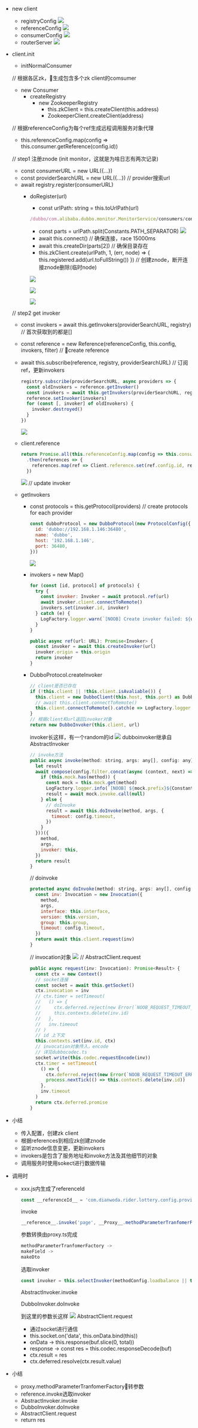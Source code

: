 - new client
  - registryConfig
    ![](http://opo02jcsr.bkt.clouddn.com/9-13-2018,-11:38:05-AM.png)
  - referenceConfig
    ![](http://opo02jcsr.bkt.clouddn.com/9-13-2018,-11:37:41-AM.png)
  - consumerConfig
    ![](http://opo02jcsr.bkt.clouddn.com/9-13-2018,-11:39:00-AM.png)
  - routerServer
    ![](http://opo02jcsr.bkt.clouddn.com/9-13-2018,-11:40:08-AM.png)

- client.init
  - initNormalConsumer

  // 根据各区zk，生成包含多个zk client的comsumer
  - new Consumer
    - createRegistry
      - new ZookeeperRegistry
        - this.zkClient = this.createClient(this.address)
        - ZookeeperClient.createClient(address)

  // 根据referenceConfig为每个ref生成远程调用服务对象代理
  - this.referenceConfig.map(config => this.consumer.getReference(config.id))

  // step1 注册znode (init monitor，这就是为啥日志有两次记录)
    - const consumerURL = new URL({...})
    - const providerSearchURL = new URL({...}) // provider搜索url
    - await registry.register(consumerURL)
      - doRegister(url)

        - const urlPath: string = this.toUrlPath(url)
        ```js
        /dubbo/com.alibaba.dubbo.monitor.MonitorService/consumers/consumer%3A%2F%2F192.168.103.204%2Fcom.alibaba.dubbo.monitor.MonitorService%3Fapplication%3D%255Bobject%2520Object%255D%26category%3Dconsumers%26check%3Dfalse%26default.loadbalance%3Drandom%26default.timeout%3D1000%26dubbo%3D2.5.3%26interface%3Dcom.alibaba.dubbo.monitor.MonitorService%26noob%3D0.1.44%26pid%3D19391%26side%3Dconsumer%26timestamp%3D1536820617876
        ```
        - const parts = urlPath.split(Constants.PATH_SEPARATOR)
        ![](http://opo02jcsr.bkt.clouddn.com/9-13-2018,-2:47:25-PM.png)
        - await this.connect() // 确保连接，race 15000ms
        - await this.createDir(parts[2]) // 确保目录存在
        - this.zkClient.create(urlPath, 1, (err, node) => { this.registered.add(url.toFullString()) }) // 创建znode，断开连接znode删除(临时node)

        ![](http://opo02jcsr.bkt.clouddn.com/9-13-2018,-4:10:28-PM.png)

        ![](http://opo02jcsr.bkt.clouddn.com/9-13-2018,-4:13:03-PM.png)

        ![](http://opo02jcsr.bkt.clouddn.com/9-13-2018,-4:13:12-PM.png)

  // step2 get invoker
    - const invokers = await this.getInvokers(providerSearchURL, registry) // 首次获取到的都是[]
    - const reference = new Reference(referenceConfig, this.config, invokers, filter) // create reference
    - await this.subscribe(reference, registry, providerSearchURL) // 订阅ref，更新invokers

      ```js
      registry.subscribe(providerSearchURL, async providers => {
        const oldInvokers = reference.getInvoker()
        const invokers = await this.getInvokers(providerSearchURL, registry, providers)
        reference.setInvoker(invokers)
        for (const [, invoker] of oldInvokers) {
          invoker.destroyed()
        }
      })
      ```
      ![](http://opo02jcsr.bkt.clouddn.com/9-13-2018,-4:27:11-PM.png)
    - client.reference
      ```js
      return Promise.all(this.referenceConfig.map(config => this.consumer.getReference(config.id)))
        .then(references => {
          references.map(ref => Client.reference.set(ref.config.id, ref))
        })
      ```
      ![](http://opo02jcsr.bkt.clouddn.com/9-13-2018,-4:34:10-PM.png)
  // update invoker
  - getInvokers
    - const protocols = this.getProtocol(providers) // create protocols for each provider
      ```js
      const dubboProtocol = new DubboProtocol(new ProtocolConfig({
        id: 'dubbo://192.168.1.146:36480',
        name: 'dubbo',
        host: '192.168.1.146',
        port: 36480,
      }))
      ```

      ![](http://opo02jcsr.bkt.clouddn.com/9-13-2018,-4:44:41-PM.png)
    - invokers = new Map()
      ```js
      for (const [id, protocol] of protocols) {
        try {
          const invoker: Invoker = await protocol.ref(url)
          await invoker.client.connectToRemote()
          invokers.set(invoker.id, invoker)
        } catch (e) {
          LogFactory.logger.warn(`[NOOB] Create invoker failed: ${url.getServiceInterface()}\n`, e)
        }
      }

      public async ref(url: URL): Promise<Invoker> {
        const invoker = await this.createInvoker(url)
        invoker.origin = this.origin
        return invoker
      }
      ```
    - DubboProtocol.createInvoker
      ```js
      // client是否已存在
      if (!this.client || !this.client.isAvaliable()) {
        this.client = new DubboClient(this.host, this.port) as DubboClient
        // await this.client.connectToRemote()
        this.client.connectToRemote().catch(e => LogFactory.logger.warn(`[NOOB] CONNECTING -> ${e}@${url.getParameter('interface')}`))
      }
      // 根据client和url返回invoker对象
      return new DubboInvoker(this.client, url)
      ```
      invoker长这样，有一个random的id
      ![](http://opo02jcsr.bkt.clouddn.com/9-13-2018,-4:54:18-PM.png)
      dubboinvoker继承自AbstractInvoker
      ```js
      // invoke方法
      public async invoke(method: string, args: any[], config: any): Promise<any> {
        let result
        await compose(config.filter.concat(async (context, next) => {
          if (this.mock.has(method)) {
            const mock = this.mock.get(method)
            LogFactory.logger.info(`[NOOB] ${mock.prefix}${Constants.MOCK_KEY} -> ${this.interface}${this.version}.${method}: ${mock.expression}`)
            result = await mock.invoke.call(null)
          } else {
            // doInvoke
            result = await this.doInvoke(method, args, {
              timeout: config.timeout,
            })
          }
        }))({
          method,
          args,
          invoker: this,
        })
        return result
      }

      ```
      // doinvoke
      ```js
      protected async doInvoke(method: string, args: any[], config: any): Promise<any> {
        const inv: Invocation = new Invocation({
          method,
          args,
          interface: this.interface,
          version: this.version,
          group: this.group,
          timeout: config.timeout,
        })
        return await this.client.request(inv)
      }
      ```
      // invocation对象
      ![](http://opo02jcsr.bkt.clouddn.com/9-13-2018,-5:07:07-PM.png)
      // AbstractClient.request
      ```js
      public async request(inv: Invocation): Promise<Result> {
        const ctx = new Context()
        // socket连接
        const socket = await this.getSocket()
        ctx.invocation = inv
        // ctx.timer = setTimeout(
        //   () => {
        //     ctx.deferred.reject(new Error(`NOOB_REQUEST_TIMEOUT_ERROR: Request timeout at ${inv.timeout}ms, Invocation is ${inv}`))
        //     this.contexts.delete(inv.id)
        //   },
        //   inv.timeout
        // )
        // id 上下文
        this.contexts.set(inv.id, ctx)
        // invocation对象传入，encode
        // 详见dubbocodec.ts
        socket.write(this.codec.requestEncode(inv))
        ctx.timer = setTimeout(
          () => {
            ctx.deferred.reject(new Error(`NOOB_REQUEST_TIMEOUT_ERROR: Request(${socket.remoteAddress}:${socket.remotePort}) timeout at ${inv.timeout}ms, Invocation is ${inv}`))
            process.nextTick(() => this.contexts.delete(inv.id))
          },
          inv.timeout
        )
        return ctx.deferred.promise
      }
      ```

- 小结

  - 传入配置，创建zk client
  - 根据references到相应zk创建znode
  - 监听znode信息变更，更新invokers
  - invokers是包含了服务地址和invoke方法及其他细节的对象
  - 调用服务时使用sokect进行数据传输


- 调用时
  - xxx.js内生成了referenceId
    ```js
    const __referenceId__ = 'com.dianwoda.rider.lottery.config.provider.LotteryConfigProvider'
    ```
    invoke
    ```js
    __reference__.invoke('page', __Proxy__.methodParameterTranfomerFactory({"name":"com.dianwoda.rider.lottery.config.dto.LotteryConfigPageInDTO","isPrimitive":false,"isArray":false,"isGeneric":false}, {"name":"java.lang.String","isPrimitive":false,"isArray":false,"isGeneric":false})(Array.from(arguments)))
    ```
    参数转换由proxy.ts完成
    ```js
    methodParameterTranfomerFactory ->
    makeField ->
    makeDto
    ```
    选取invoker
    ```js
    const invoker = this.selectInvoker(methodConfig.loadbalance || this.loadbalance || this.consumerConfig.loadbalance, method)
    ```
    AbstractInvoker.invoke

    DubboInvoker.doInvoke

    到这里的参数长这样
    ![](http://opo02jcsr.bkt.clouddn.com/9-13-2018,-5:40:19-PM.png)
    AbstractClient.request
      - 通过socket进行通信
      - this.socket.on('data', this.onData.bind(this))
      - onData -> this.response(buf.slice(0, total))
      - response -> const res = this.codec.responseDecode(buf)
      - ctx.result = res
      - ctx.deferred.resolve(ctx.result.value)

- 小结
  - proxy.methodParameterTranfomerFactory转参数
  - reference.invoke选取invoker
  - AbstractInvoker.invoke
  - DubboInvoker.doInvoke
  - AbstractClient.request
  - return res
